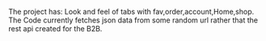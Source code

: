 The project has:
Look and feel of tabs with fav,order,account,Home,shop.
The Code currently fetches json data from some random url rather that the rest api created for the B2B.
